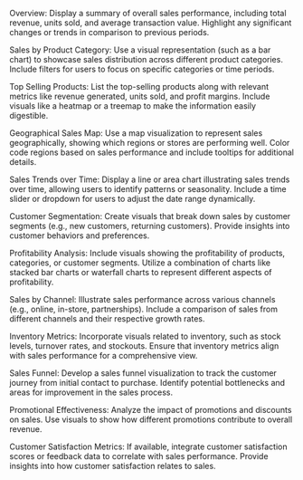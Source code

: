 Overview:
Display a summary of overall sales performance, including total revenue, units sold, and average transaction value.
Highlight any significant changes or trends in comparison to previous periods.

Sales by Product Category:
Use a visual representation (such as a bar chart) to showcase sales distribution across different product categories.
Include filters for users to focus on specific categories or time periods.

Top Selling Products:
List the top-selling products along with relevant metrics like revenue generated, units sold, and profit margins.
Include visuals like a heatmap or a treemap to make the information easily digestible.

Geographical Sales Map:
Use a map visualization to represent sales geographically, showing which regions or stores are performing well.
Color code regions based on sales performance and include tooltips for additional details.

Sales Trends over Time:
Display a line or area chart illustrating sales trends over time, allowing users to identify patterns or seasonality.
Include a time slider or dropdown for users to adjust the date range dynamically.

Customer Segmentation:
Create visuals that break down sales by customer segments (e.g., new customers, returning customers).
Provide insights into customer behaviors and preferences.

Profitability Analysis:
Include visuals showing the profitability of products, categories, or customer segments.
Utilize a combination of charts like stacked bar charts or waterfall charts to represent different aspects of profitability.

Sales by Channel:
Illustrate sales performance across various channels (e.g., online, in-store, partnerships).
Include a comparison of sales from different channels and their respective growth rates.

Inventory Metrics:
Incorporate visuals related to inventory, such as stock levels, turnover rates, and stockouts.
Ensure that inventory metrics align with sales performance for a comprehensive view.

Sales Funnel:
Develop a sales funnel visualization to track the customer journey from initial contact to purchase.
Identify potential bottlenecks and areas for improvement in the sales process.

Promotional Effectiveness:
Analyze the impact of promotions and discounts on sales.
Use visuals to show how different promotions contribute to overall revenue.

Customer Satisfaction Metrics:
If available, integrate customer satisfaction scores or feedback data to correlate with sales performance.
Provide insights into how customer satisfaction relates to sales.
